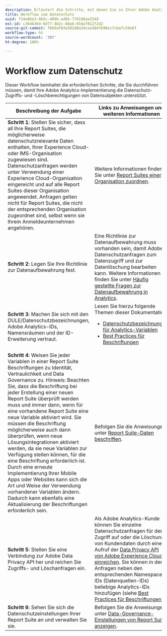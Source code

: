 ```yaml
---
description: Erläutert die Schritte, mit denen Sie in Ihrer Adobe Analytics-Implementierung die Zugriffs- und Löschrechte der betroffenen Personen für den Datenschutz unterstützen.
title: Workflow zum Datenschutz
uuid: f24e8be3-8b5c-409b-ad6b-770198ae2549
exl-id: c364b364-6d77-4b2c-88ab-65daf812f242
source-git-commit: f669af03a502d8a24cea3047b96ec7cba7c59e6f
workflow-type: ht
source-wordcount: '397'
ht-degree: 100%

---
```


# Workflow zum Datenschutz

Dieser Workflow beinhaltet die erforderlichen Schritte, die Sie durchführen müssen, damit Ihre Adobe Analytics-Implementierung die Datenschutz-Zugriffs- und -Löschberechtigungen von Datensubjekten unterstützt.

| Beschreibung der Aufgabe | Links zu Anweisungen und weiteren Informationen |
|--- |--- |
| **Schritt 1**: Stellen Sie sicher, dass all Ihre Report Suites, die möglicherweise datenschutzrelevante Daten enthalten, Ihrer Experience Cloud- oder IMS-Organisation zugewiesen sind.  Datenschutzanfragen werden unter Verwendung einer Experience Cloud-Organisation eingereicht und auf alle Report Suites dieser Organisation angewendet. Anfragen gelten nicht für Report Suites, die nicht der entsprechenden Organisation zugeordnet sind, selbst wenn sie Ihrem Anmeldeunternehmen angehören. | Weitere Informationen finden Sie unter [Report Suites einer Organisation zuordnen](https://experienceleague.adobe.com/docs/core-services/interface/about-core-services/report-suite-mapping.html). |
| **Schritt 2**: Legen Sie Ihre Richtlinie zur Datenaufbewahrung fest. | Eine Richtlinie zur Datenaufbewahrung muss vorhanden sein, damit Adobe Datenschutzanfragen zum Datenzugriff und zur Datenlöschung bearbeiten kann.  Weitere Informationen finden Sie unter [Häufig gestellte Fragen zur Datenaufbewahrung in Analytics](/help/technotes/data-retention.md). |
| **Schritt 3**: Machen Sie sich mit den DULE/Datenschutzbezeichnungen, Adobe Analytics-IDs, Namensräumen und der ID-Erweiterung vertraut. | Lesen Sie hierzu folgende Themen dieser Dokumentation:<ul><li>[Datenschutzbezeichnungen für Analytics-Variablen](/help/admin/c-data-governance/gdpr-labels.md)</li><li>[Best Practices für Beschriftungen](/help/admin/c-data-governance/gdpr-analytics-ids.md)</li></ul> |
| **Schritt 4**: Weisen Sie jeder Variablen in einer Report Suite Beschriftungen zu Identität, Vertraulichkeit und Data Governance zu.  Hinweis: Beachten Sie, dass die Beschriftung bei jeder Erstellung einer neuen Report Suite überprüft werden muss und immer dann, wenn für eine vorhandene Report Suite eine neue Variable aktiviert wird. Sie müssen die Beschriftung möglicherweise auch dann überprüfen, wenn neue Lösungsintegrationen aktiviert werden, da sie neue Variablen zur Verfügung stellen können, für die eine Beschriftung erforderlich ist. Durch eine erneute Implementierung Ihrer Mobile Apps oder Websites kann sich die Art und Weise der Verwendung vorhandener Variablen ändern. Dadurch kann ebenfalls eine Aktualisierung der Beschriftungen erforderlich sein. | Befolgen Sie die Anweisungen unter [Report Suite-Daten beschriften](/help/admin/c-data-governance/gdpr-setup-reportsuite.md). |
| **Schritt 5**: Stellen Sie eine Verbindung zur Adobe Data Privacy API her und reichen Sie Zugriffs- und Löschanfragen ein. | Als Adobe Analytics-Kunde können Sie einzelne Datenschutzanfragen für den Zugriff auf oder die Löschung von Kundendaten durch einen Aufruf der [Data Privacy API von Adobe Experience Cloud einreichen](https://www.adobe.io/apis/experienceplatform/gdpr.html). Sie können in den Anfragen neben den entsprechenden Namespace-IDs (Datenquellen-IDs) beliebige Analytics-IDs hinzufügen (siehe [Best Practices für Beschriftungen](/help/admin/c-data-governance/gdpr-analytics-ids.md)). |
| **Schritt 6**: Sehen Sie sich die Datenschutzeinstellungen Ihrer Report Suite an und verwalten Sie sie. | Befolgen Sie die Anweisungen unter [Data-Governance-Einstellungen von Report Suites anzeigen](/help/admin/c-data-governance/gdpr-view-settings.md). |
